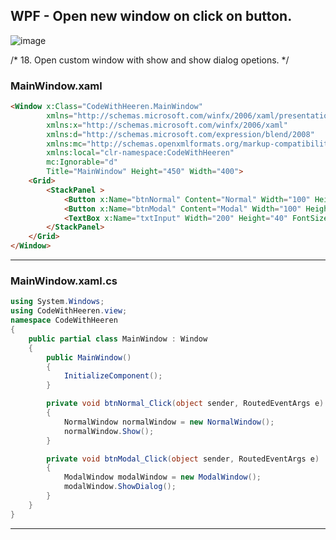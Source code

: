 ## WPF - Open new window on click on button.  

![image](https://github.com/codewithheeren/.Net/assets/87074236/70ab5e37-b38c-4275-9cea-8449bc34d545)

/* 
18. Open custom window with show and show dialog opetions. 
*/   

### MainWindow.xaml

```html
<Window x:Class="CodeWithHeeren.MainWindow"
        xmlns="http://schemas.microsoft.com/winfx/2006/xaml/presentation"
        xmlns:x="http://schemas.microsoft.com/winfx/2006/xaml"
        xmlns:d="http://schemas.microsoft.com/expression/blend/2008"
        xmlns:mc="http://schemas.openxmlformats.org/markup-compatibility/2006"
        xmlns:local="clr-namespace:CodeWithHeeren"
        mc:Ignorable="d"
        Title="MainWindow" Height="450" Width="400">
    <Grid>
        <StackPanel >
            <Button x:Name="btnNormal" Content="Normal" Width="100" Height="40" Margin="5" Click="btnNormal_Click"/>
            <Button x:Name="btnModal" Content="Modal" Width="100" Height="40" Margin="5" Click="btnModal_Click" />
            <TextBox x:Name="txtInput" Width="200" Height="40" FontSize="20" Margin="5" />
        </StackPanel>
    </Grid>
</Window>

```
---
### MainWindow.xaml.cs

```cs
using System.Windows;
using CodeWithHeeren.view;
namespace CodeWithHeeren
{
    public partial class MainWindow : Window
    {
        public MainWindow()
        {
            InitializeComponent();
        }

        private void btnNormal_Click(object sender, RoutedEventArgs e)
        {
            NormalWindow normalWindow = new NormalWindow(); 
            normalWindow.Show();
        }

        private void btnModal_Click(object sender, RoutedEventArgs e)
        {
            ModalWindow modalWindow = new ModalWindow();    
            modalWindow.ShowDialog(); 
        }
    }
}
```
---
